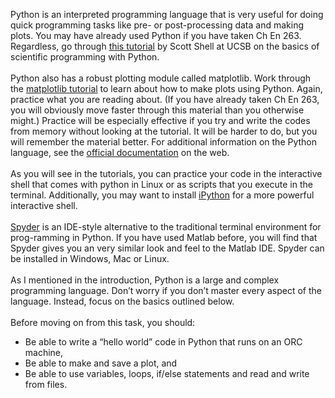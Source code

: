 Python is an interpreted programming language that is very useful for doing quick programming tasks like pre- or post-processing data and making plots. You may have already used Python if you have taken Ch En 263. Regardless, go through [this tutorial](https://engineering.ucsb.edu/~shell/che210d/python.pdf) by Scott Shell at UCSB on the basics of scientific programming with Python.  
\
Python also has a robust plotting module called matplotlib. Work through the [matplotlib tutorial](https://matplotlib.org/users/pyplot_tutorial.html) to learn about how to make plots using Python. Again, practice what you are reading about. (If you have already taken Ch En 263, you will obviously move faster through this material than you otherwise might.) Practice will be especially effective if you try and write the codes from memory without looking at the tutorial. It will be harder to do, but you will remember the material better. For additional information on the Python language, see the [official documentation](https://docs.python.org/3/index.html) on the web.  
\
As you will see in the tutorials, you can practice your code in the interactive shell that comes with python in Linux or as scripts that you execute in the terminal. Additionally, you may want to install [iPython](https://ipython.org/index.html) for a more powerful interactive shell.  
\
[Spyder](https://www.spyder-ide.org/) is an IDE-style alternative to the traditional terminal environment for prog-ramming in Python. If you have used Matlab before, you will find that Spyder gives you an very similar look and feel to the Matlab IDE. Spyder can be installed in Windows, Mac or Linux.  
\
As I mentioned in the introduction, Python is a large and complex programming language. Don’t worry if you don’t master every aspect of the language. Instead, focus on the basics outlined below.  
\
Before moving on from this task, you should:  

* Be able to write a “hello world” code in Python that runs on an ORC machine,
* Be able to make and save a plot, and
* Be able to use variables, loops, if/else statements and read and write from files.
